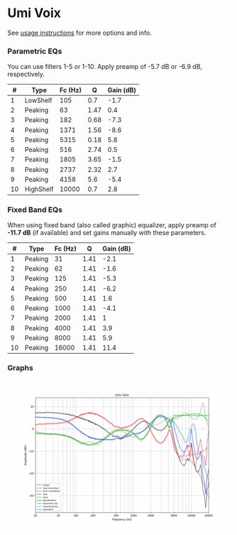 # Umi Voix
See [usage instructions](https://github.com/jaakkopasanen/AutoEq#usage) for more options and info.

### Parametric EQs
You can use filters 1-5 or 1-10. Apply preamp of -5.7 dB or -6.9 dB, respectively.

|   # | Type      |   Fc (Hz) |    Q |   Gain (dB) |
|-----|-----------|-----------|------|-------------|
|   1 | LowShelf  |       105 | 0.7  |        -1.7 |
|   2 | Peaking   |        63 | 1.47 |         0.4 |
|   3 | Peaking   |       182 | 0.68 |        -7.3 |
|   4 | Peaking   |      1371 | 1.56 |        -8.6 |
|   5 | Peaking   |      5315 | 0.18 |         5.8 |
|   6 | Peaking   |       516 | 2.74 |         0.5 |
|   7 | Peaking   |      1805 | 3.65 |        -1.5 |
|   8 | Peaking   |      2737 | 2.32 |         2.7 |
|   9 | Peaking   |      4158 | 5.6  |        -5.4 |
|  10 | HighShelf |     10000 | 0.7  |         2.8 |

### Fixed Band EQs
When using fixed band (also called graphic) equalizer, apply preamp of **-11.7 dB** (if available) and set gains manually with these parameters.

|   # | Type    |   Fc (Hz) |    Q |   Gain (dB) |
|-----|---------|-----------|------|-------------|
|   1 | Peaking |        31 | 1.41 |        -2.1 |
|   2 | Peaking |        62 | 1.41 |        -1.6 |
|   3 | Peaking |       125 | 1.41 |        -5.3 |
|   4 | Peaking |       250 | 1.41 |        -6.2 |
|   5 | Peaking |       500 | 1.41 |         1.6 |
|   6 | Peaking |      1000 | 1.41 |        -4.1 |
|   7 | Peaking |      2000 | 1.41 |         1   |
|   8 | Peaking |      4000 | 1.41 |         3.9 |
|   9 | Peaking |      8000 | 1.41 |         5.9 |
|  10 | Peaking |     16000 | 1.41 |        11.4 |

### Graphs
![](./Umi%20Voix.png)
